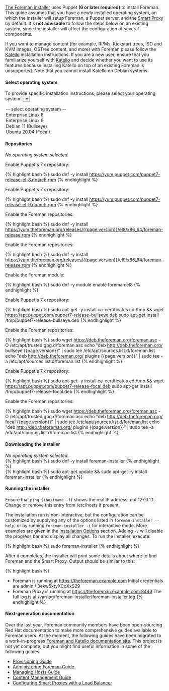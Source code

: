 [The Foreman installer](/manuals/{{page.version}}/index.html#3.2ForemanInstaller) uses Puppet **(6 or later required)** to install Foreman. This guide assumes that you have a newly installed operating system, on which the installer will setup Foreman, a Puppet server, and the [Smart Proxy](/manuals/{{page.version}}/index.html#4.3SmartProxies) by default. It's **not advisable** to follow the steps below on an existing system, since the installer will affect the configuration of several components.

<div class="alert alert-info">

If you want to manage content (for example, RPMs, Kickstart trees, ISO and KVM images, OSTree content, and more) with Foreman please follow the  <a href="https://theforeman.org/plugins/katello/">Katello</a> installation instructions. If you are a new user, ensure that you familiarize yourself with  <a href="https://theforeman.org/plugins/katello/">Katello</a> and decide whether you want to use its features because installing Katello on top of an existing Foreman is unsupported. Note that you cannot install Katello on Debian systems.

</div>


#### Select operating system

<script type="text/javascript">
function update_quickstart_os(select) {
  var os = select.value;
  $(".quickstart_os").hide();
  if (os && os != 'none') {
    $(".quickstart_os_"+os).show();
  } else {
    $(".quickstart_os_none").show();
  }
}
</script>

To provide specific installation instructions, please select your operating system:
<select onChange="update_quickstart_os(this);">
  <option value="none">-- select operating system --</option>
  <option value="el8">Enterprise Linux 8</option>
  <option value="el9">Enterprise Linux 9</option>
  <option value="debian11">Debian 11 (Bullseye)</option>
  <option value="ubuntu2004">Ubuntu 20.04 (Focal)</option>
</select>

#### Repositories

<div class="quickstart_os quickstart_os_none">
  <i>No operating system selected.</i>
</div>

<div class="quickstart_os quickstart_os_el8">
  <p>
    Enable Puppet's 7.x repository:
  </p>

{% highlight bash %}
sudo dnf -y install https://yum.puppet.com/puppet7-release-el-8.noarch.rpm
{% endhighlight %}
</div>

<div class="quickstart_os quickstart_os_el9">
  <p>
    Enable Puppet's 7.x repository:
  </p>

{% highlight bash %}
sudo dnf -y install https://yum.puppet.com/puppet7-release-el-9.noarch.rpm
{% endhighlight %}
</div>

<div class="quickstart_os quickstart_os_el8">
  <p>Enable the Foreman repositories:</p>

{% highlight bash %}
sudo dnf -y install https://yum.theforeman.org/releases/{{page.version}}/el8/x86_64/foreman-release.rpm
{% endhighlight %}
</div>

<div class="quickstart_os quickstart_os_el9">
  <p>Enable the Foreman repositories:</p>

{% highlight bash %}
sudo dnf -y install https://yum.theforeman.org/releases/{{page.version}}/el9/x86_64/foreman-release.rpm
{% endhighlight %}
</div>

<div class="quickstart_os quickstart_os_el8">
  <p>Enable the Foreman module:</p>

{% highlight bash %}
sudo dnf -y module enable foreman:el8
{% endhighlight %}
</div>

<div class="quickstart_os quickstart_os_debian11">
  <p>
    Enable Puppet's 7.x repository:
  </p>

{% highlight bash %}
sudo apt-get -y install ca-certificates
cd /tmp && wget https://apt.puppet.com/puppet7-release-bullseye.deb
sudo apt-get install /tmp/puppet7-release-bullseye.deb
{% endhighlight %}

  <p>Enable the Foreman repositories:</p>

{% highlight bash %}
sudo wget https://deb.theforeman.org/foreman.asc -O /etc/apt/trusted.gpg.d/foreman.asc
echo "deb http://deb.theforeman.org/ bullseye {{page.version}}" | sudo tee /etc/apt/sources.list.d/foreman.list
echo "deb http://deb.theforeman.org/ plugins {{page.version}}" | sudo tee -a /etc/apt/sources.list.d/foreman.list
{% endhighlight %}
</div>

<div class="quickstart_os quickstart_os_ubuntu2004">
  <p>
    Enable Puppet's 7.x repository:
  </p>

{% highlight bash %}
sudo apt-get -y install ca-certificates
cd /tmp && wget https://apt.puppet.com/puppet7-release-focal.deb
sudo apt-get install /tmp/puppet7-release-focal.deb
{% endhighlight %}

  <p>Enable the Foreman repositories:</p>

{% highlight bash %}
sudo wget https://deb.theforeman.org/foreman.asc -O /etc/apt/trusted.gpg.d/foreman.asc
echo "deb http://deb.theforeman.org/ focal {{page.version}}" | sudo tee /etc/apt/sources.list.d/foreman.list
echo "deb http://deb.theforeman.org/ plugins {{page.version}}" | sudo tee -a /etc/apt/sources.list.d/foreman.list
{% endhighlight %}
</div>

#### Downloading the installer

<div class="quickstart_os quickstart_os_none">
  <i>No operating system selected.</i>
</div>

<div class="quickstart_os quickstart_os_el8 quickstart_os_el9">
{% highlight bash %}
sudo dnf -y install foreman-installer
{% endhighlight %}
</div>

<div class="quickstart_os quickstart_os_debian11 quickstart_os_ubuntu2004">
{% highlight bash %}
sudo apt-get update && sudo apt-get -y install foreman-installer
{% endhighlight %}
</div>

#### Running the installer

<div class="quickstart_os quickstart_os_debian11 quickstart_os_ubuntu2004 alert alert-info">
  Ensure that <code>ping $(hostname -f)</code> shows the real IP address, not 127.0.1.1.  Change or remove this entry from /etc/hosts if present.
</div>

The installation run is non-interactive, but the configuration can be customized by supplying any of the options listed in `foreman-installer --help`, or by running `foreman-installer -i` for interactive mode.  More examples are given in the [Installation Options](/manuals/{{page.version}}/index.html#3.2.2InstallerOptions) section.  Adding `-v` will disable the progress bar and display all changes.  To run the installer, execute:

<div class="quickstart_os quickstart_os_none quickstart_os_debian11 quickstart_os_ubuntu2004 quickstart_os_el8 quickstart_os_el9">
{% highlight bash %}
sudo foreman-installer
{% endhighlight %}
</div>

After it completes, the installer will print some details about where to find Foreman and the Smart Proxy. Output should be similar to this:

{% highlight bash %}
  * Foreman is running at https://theforeman.example.com
      Initial credentials are admin / 3ekw5xtyXCoXxS29
  * Foreman Proxy is running at https://theforeman.example.com:8443
  The full log is at /var/log/foreman-installer/foreman-installer.log
{% endhighlight %}

#### Next-generation documentation

Over the last year, Foreman community members have been open-sourcing Red Hat documentation to make more comprehensive guides available to Foreman users. At the moment, the following guides have been migrated to a work-in-progress [Foreman and Katello documentation site](https://docs.theforeman.org). This project is not yet complete, but you might find useful information in some of the following guides:

* [Provisioning Guide](https://docs.theforeman.org/master/Provisioning_Guide/index-foreman.html)
* [Administering Foreman Guide](https://docs.theforeman.org/master/Administering_Red_Hat_Satellite/index-foreman.html)
* [Managing Hosts Guide](https://docs.theforeman.org/master/Managing_Hosts/index-foreman.html)
* [Content Management Guide](https://docs.theforeman.org/master/Content_Management_Guide/index-foreman.html)
* [Configuring Smart Proxies with a Load Balancer](https://docs.theforeman.org/master/Configuring_Load_Balancer/index-foreman.html)
